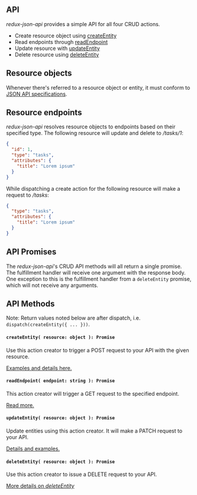 API
---

_redux-json-api_ provides a simple API for all four CRUD actions.

- Create resource object using [createEntity](#createentity-resource-object--function)
- Read endpoints through [readEndpoint](#readendpoint-endpoint-string--function)
- Update resource with [updateEntity](#updateentity-resource-object--function)
- Delete resource using [deleteEntity](#deleteentity-resource-object--function)

## Resource objects

Whenever there's referred to a resource object or entity, it must conform to [JSON API specifications](http://jsonapi.org/format/#document-resource-objects).

## Resource endpoints

_redux-json-api_ resolves resource objects to endpoints based on their specified type. The following resource will update and delete to _/tasks/1_:

```json
{
  "id": 1,
  "type": "tasks",
  "attributes": {
    "title": "Lorem ipsum"
  }
}
```

While dispatching a create action for the following resource will make a request to _/tasks_:

```json
{
  "type": "tasks",
  "attributes": {
    "title": "Lorem ipsum"
  }
}
```


## API Promises
The _redux-json-api_'s CRUD API methods will all return a single promise. The fulfillment handler will receive one argument with the response body. One exception to this is the fulfillment handler from a `deleteEntity` promise, which will not receive any arguments.


## API Methods

Note: Return values noted below are after dispatch, i.e. `dispatch(createEntity({ ... }))`.

#### `createEntity( resource: object ): Promise`

Use this action creator to trigger a POST request to your API with the given resource.

[Examples and details here.](apis/createEntity.md)

#### `readEndpoint( endpoint: string ): Promise`

This action creator will trigger a GET request to the specified endpoint.

[Read more.](apis/readEndpoint.md)

#### `updateEntity( resource: object ): Promise`

Update entities using this action creator. It will make a PATCH request to your API.

[Details and examples.](apis/updateEntity.md)

#### `deleteEntity( resource: object ): Promise`

Use this action creator to issue a DELETE request to your API.

[More details on _deleteEntity_](apis/deleteEntity.md)
